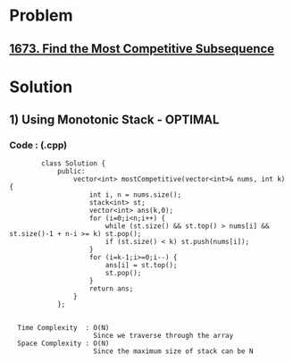 # Problem

## [1673. Find the Most Competitive Subsequence](https://leetcode.com/problems/find-the-most-competitive-subsequence/)


# Solution 

## 1) Using Monotonic Stack - OPTIMAL

     
      
      
   ### Code : (.cpp)
    
            class Solution {
                public:
                    vector<int> mostCompetitive(vector<int>& nums, int k) {
                        int i, n = nums.size();
                        stack<int> st;
                        vector<int> ans(k,0);
                        for (i=0;i<n;i++) {
                            while (st.size() && st.top() > nums[i] && st.size()-1 + n-i >= k) st.pop();
                            if (st.size() < k) st.push(nums[i]);
                        }
                        for (i=k-1;i>=0;i--) {
                            ans[i] = st.top();
                            st.pop();
                        }
                        return ans;
                    }
                };
            
 
      Time Complexity  : O(N) 
                         Since we traverse through the array
      Space Complexity : O(N)
                         Since the maximum size of stack can be N
